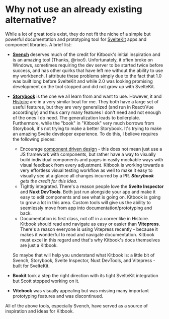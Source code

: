 # Why not use an already existing alternative?

While a lot of great tools exist, they do not fit the niche of a simple but powerful documentation and prototyping tool for [SvelteKit](https://kit.svelte.dev/) apps and component libraries. A brief list:

- **[Svench](https://svench-docs.vercel.app/)** deserves much of the credit for Kitbook's initial inspiration and is an amazing tool (Thanks, @rixo!). Unfortunately, it often broke on Windows, sometimes requiring the dev server to be started twice before success, and has other quirks that have left me without the ability to use my workbench. I attribute these problems simply due to the fact that 1.0 was built long before SvelteKit and while 2.0 was looking promising development on the tool stopped and did not grow up with SvelteKit.

- **[Storybook](https://storybook.js.org/docs/get-started/sveltekit)** is the one we all learn from and want to use. However, it and [Histoire](https://histoire.dev/) are in a very similar boat for me. They both have a large set of useful features, but they are very generalized (and run in React/Vue accordingly) and thus carry many features I don't need and not enough of the ones I do need. The generalization leads to boilerplate. Furthermore, while the "book" in "Kitbook" very much borrows from Storybook, it's not trying to make a better Storybook. It's trying to make an amazing Svelte developer experience. To do this, I believe requires the following pieces:
  - Encourage [component driven design](https://www.componentdriven.org/) - this does not mean just use a JS framework with components, but rather have a way to visually build individual components and pages in easily mockable ways with visual feedback from every adjustment. Kitbook is working towards a very effortless visual testing workflow as well to make it easy to visually see at a glance all changes incurred by a PR. ***Storybook** gets the credit for this idea.*
  - Tightly integrated. There's a reason people love the **Svelte Inspector** and **Nuxt DevTools**. Both just run alongside your app and make it easy to edit components and see what is going on. Kitbook is going to grow a lot in this area. Custom tools will give us the ability to seemlessly move from app into documentation/prototyping and back.
  - Documentation is first class, not off in a corner like in Histoire. Kitbook should read and navigate as easy or easier than **Vitepress**. There's a reason everyone is using Vitepress recently - because it makes it wonderful to read and navigate documentation. Kitbook must excel in this regard and that's why Kitbook's docs themselves are just a Kitbook.

  So maybe that will help you understand what Kitbook is: a little bit of Svench, Storybook, Svelte Inspector, Nuxt DevTools, and Vitepress - built for SvelteKit.

- **Bookit** took a step the right direction with its tight SvelteKit integration but Scott stopped working on it.

- **Vitebook** was visually appealing but was missing many important prototyping features and was discontinued.

All of the above tools, especially Svench, have served as a source of inspiration and ideas for Kitbook.
